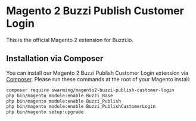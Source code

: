 Magento 2 Buzzi Publish Customer Login
=============================================

This is the official Magento 2 extension for Buzzi.io.

## Installation via Composer

You can install our Magento 2 Buzzi Publish Customer Login extension via [Composer](http://getcomposer.org/). Please run these commands at the root of your Magento install:
 ```bash
 composer require swarming/magento2-buzzi-publish-customer-login
 php bin/magento module:enable Buzzi_Base
 php bin/magento module:enable Buzzi_Publish
 php bin/magento module:enable Buzzi_PublishCustomerLogin
 php bin/magento setup:upgrade
 ```

